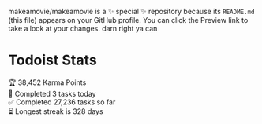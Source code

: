 makeamovie/makeamovie is a ✨ special ✨ repository because its `README.md` (this file) appears on your GitHub profile.
You can click the Preview link to take a look at your changes. darn right ya can

# Todoist Stats

<!-- TODO-IST:START -->
🏆  38,452 Karma Points           
🌸  Completed 3 tasks today           
✅  Completed 27,236 tasks so far           
⏳  Longest streak is 328 days
<!-- TODO-IST:END -->